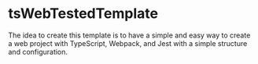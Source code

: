 # tsWebTestedTemplate
The idea to create this template is to have a simple and easy way to create a web project with TypeScript, Webpack, and Jest with a simple structure and configuration.
